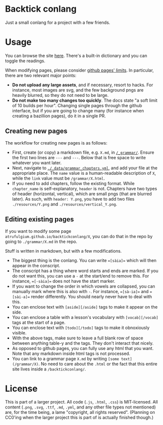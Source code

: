 # Backtick conlang
Just a small conlang for a project with a few friends.

# Usage
You can browse the site [here](https://atrufulgium.github.io/backtickconlang). There's a built-in dictionary and you can toggle the readings.

When modifying pages, please consider [github pages' limits](https://docs.github.com/en/pages/getting-started-with-github-pages/about-github-pages). In particular, there are two relevant major points:
* **Do not upload any large assets**, and if necessary, resort to hacks. For instance, most images are svg, and the few background pngs are heavily blurred, so they do not need to be large.
* **Do not make too many changes too quickly**. The docs state "a soft limit of 10 builds per hour". Changing single pages through the github interface, but if you are going to change many (for instance when creating a bazillion pages), do it in a single PR.

## Creating new pages
The workflow for creating new pages is as follows:
* First, create (or copy) a markdown file, e.g. `X.md`, in [`/_grammar/`](./_grammar/). Ensure the first two lines are `---` and `---`. Below that is free space to write whatever you want later.
* Next, navigate to [`./_data/grammar_chapters.yml`](./_data/grammar_chapters.yml), and add your file at the appropriate place. The `name` value is a human-readable description of `X`, while the `link` value must be `/grammar/X.html`.
* If you need to add chapters, follow the existing format. While `chapter_name` is self-explanatory, `header` is not. Chapters have two types of header (horizontal, vertical), which are small pngs (that are blurred later). As such, with `header: Y.png`, you have to add two files `./resources/Y.png` and `./resources/vertical_Y.png`.

## Editing existing pages
If you want to modify some page `atrufulgium.github.io/backtickconlang/X`, you can do that in the repo by going to `./grammar/X.md` in the repo.

Stuff is written in markdown, but with a few modifications.
* The biggest thing is the conlang. You can write `=[sàia]=` which will then appear in the conscript.
* The conscript has a thing where word starts and ends are marked. If you do not want this, you can use a `-` at the start/end to remove this. For instance, `=[-sàia]=` does not have the start marker.
* If you want to change the order in which vowels are collapsed, you can manually mark where this is also with `-`. For instance, `=[sà-ia]=` and `=[sài-a]=` render differently. You should nearly never have to deal with this.
* You can enclose text with `[aside][/aside]` tags to make it appear on the side.
* You can enclose a table with a lesson's vocabulary with `[vocab][/vocab]` tags at the start of a page.
* You can enclose text with `[todo][/todo]` tags to make it obnoxiously visible.
* With the above tags, make sure to leave a full blank row of space between anything table-y and the tags. They don't interact that nicely.
* As opposed to github pages, you can fully use any html that you want. Note that any markdown inside html tags is not processed.
* You can link to a grammar page `X.md` by writing `[some text](/grammar/X)`. No need to care about the `.html` or the fact that this entire site lives inside a `/backtickconlang/`.

# License
This is part of a larger project. All code (`.js`, `.html`, `.css`) is MIT-licensed. All content (`.png`, `.svg`, `.ttf`, `.md`, `.yml`, and any other file types not mentioned) are, for the time being, a lame "copyright, all rights reserved". (Planning on CC0'ing when the larger project this is part of is actually finished though.)
